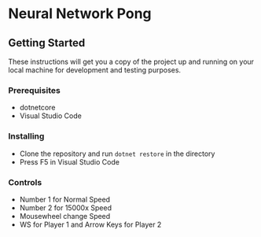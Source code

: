 # Neural Network Pong

## Getting Started

These instructions will get you a copy of the project up and running on your local machine for development and testing purposes.

### Prerequisites

* dotnetcore
* Visual Studio Code

### Installing

* Clone the repository and run ```dotnet restore``` in the directory
* Press F5 in Visual Studio Code

### Controls

* Number 1 for Normal Speed
* Number 2 for 15000x Speed
* Mousewheel change Speed
* WS for Player 1 and Arrow Keys for Player 2